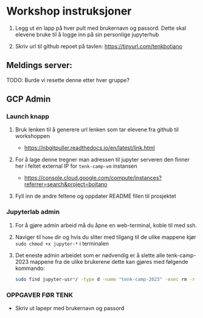 # Workshop instruksjoner

1. Legg ut en lapp på hver pult med brukernavn og passord. Dette skal elevene bruke til å logge inn på sin personlige jupyterhub

2. Skriv url til github repoet på tavlen:
https://tinyurl.com/tenkbotiano

## Meldings server:
TODO: Burde vi resette denne etter hver gruppe?

## GCP Admin 
### Launch knapp
1. Bruk lenken til å generere url lenken som tar elevene fra github til workshoppen
    * https://nbgitpuller.readthedocs.io/en/latest/link.html
1. For å lage denne tregner man adressen til jupyter serveren den finner her i feltet external IP for `tenk-camp-vm` instansen 
    - https://console.cloud.google.com/compute/instances?referrer=search&project=boitano 
    

1. Fyll inn de andre feltene og oppdater README filen til prosjektet

###  Jupyterlab admin

1. For å gjøre admin arbeid må du åpne en web-terminal, koble til med ssh.

1. Naviger til `home` dir og hvis du sliter med tilgang til de ulike mappene kjør `sudo chmod +x jupyter-*` i terminalen

1. Det eneste admin arbeidet som er nødvendig er å slette alle tenk-camp-2023 mappene fra de ulike brukerene dette kan gjøres med følgende kommando:

    ````bash
    sudo find jupyter-usr*/ -type d -name "tenk-camp-2023" -exec rm -r {} +
    ````

### OPPGAVER FØR TENK
- Skriv ut lapepr med brukernavn og passord
